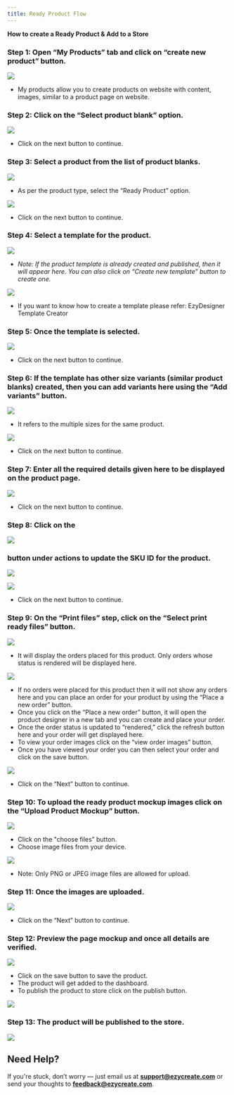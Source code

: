```yaml
---
title: Ready Product Flow
---
```

**How to create a Ready Product & Add to a Store**

### **Step 1:** Open “My Products” tab and click on “create new product” button.

![](https://ezy-resources.s3.ap-south-1.amazonaws.com/en/HTCRPNATS1.png)

* My products allow you to create products on website with content, images, similar to a product page on website.

### **Step 2: Click on the “Select product blank” option.**

![](https://ezy-resources.s3.ap-south-1.amazonaws.com/en/HTCRPNATS2.png)

* Click on the next button to continue.

### **Step 3: Select a product from the list of product blanks.**

![](https://ezy-resources.s3.ap-south-1.amazonaws.com/en/HTCRPNATS3.png)

* As per the product type, select the “Ready Product” option.

![](https://ezy-resources.s3.ap-south-1.amazonaws.com/en/HTCRPNATS4.png)

* Click on the next button to continue.

### **Step 4: Select a template for the product.**

![](https://ezy-resources.s3.ap-south-1.amazonaws.com/en/HTCRPNATS5.png)

* *Note: If the product template is already created and published, then it will appear here. You can also click on “Create new template” button to create one.*

![](https://ezy-resources.s3.ap-south-1.amazonaws.com/en/HTCRPNATS6.png)

* If you want to know how to create a template please refer:
  EzyDesigner Template Creator

### **Step 5: Once the template is selected.**

![](https://ezy-resources.s3.ap-south-1.amazonaws.com/en/HTCRPNATS7.png)

* Click on the next button to continue.

### **Step 6: If the template has other size variants (similar product blanks) created, then you can add variants here using the “Add variants” button.**

![](https://ezy-resources.s3.ap-south-1.amazonaws.com/en/HTCRPNATS8.png)

* It refers to the multiple sizes for the same product.

![](https://ezy-resources.s3.ap-south-1.amazonaws.com/en/HTCRPNATS9.png)

* Click on the next button to continue.

### **Step 7: Enter all the required details given here to be displayed on the product page.**

![](https://ezy-resources.s3.ap-south-1.amazonaws.com/en/HTCRPNATS10.png)

* Click on the next button to continue.

### **Step 8: Click on the** 

![](https://ezy-resources.s3.ap-south-1.amazonaws.com/en/HTCRPNATS22.png)

###  **button under actions to update the SKU ID for the product.**

![](https://ezy-resources.s3.ap-south-1.amazonaws.com/en/HTCRPNATS11.png)

![](https://ezy-resources.s3.ap-south-1.amazonaws.com/en/HTCRPNATS12.png)

* Click on the next button to continue.

### **Step 9: On the “Print files” step, click on the “Select print ready files” button.**

![](https://ezy-resources.s3.ap-south-1.amazonaws.com/en/HTCRPNATS13.png)

* It will display the orders placed for this product. Only orders whose status is rendered will be displayed here.

![](https://ezy-resources.s3.ap-south-1.amazonaws.com/en/HTCRPNATS14.png)

* If no orders were placed for this product then it will not show any orders here and you can place an order for your product by using the “Place a new order” button.
* Once you click on the “Place a new order” button, it will open the product designer in a new tab and you can create and place your order.
* Once the order status is updated to “rendered,” click the refresh button here and your order will get displayed here.
* To view your order images click on the “view order images” button.
* Once you have viewed your order you can then select your order and click on the save button.

![](https://ezy-resources.s3.ap-south-1.amazonaws.com/en/HTCRPNATS15.png)

* Click on the “Next” button to continue.

### **Step 10: To upload the ready product mockup images click on the “Upload Product Mockup” button.**

![](https://ezy-resources.s3.ap-south-1.amazonaws.com/en/HTCRPNATS16.png)

* Click on the "choose files” button.
* Choose image files from your device.

![](https://ezy-resources.s3.ap-south-1.amazonaws.com/en/HTCRPNATS17.png)

* Note: Only PNG or JPEG image files are allowed for upload.

### **Step 11: Once the images are uploaded.**

![](https://ezy-resources.s3.ap-south-1.amazonaws.com/en/HTCRPNATS18.png)

* Click on the “Next” button to continue.

### **Step 12: Preview the page mockup and once all details are verified.**

![](https://ezy-resources.s3.ap-south-1.amazonaws.com/en/HTCRPNATS19.png)

* Click on the save button to save the product.
* The product will get added to the dashboard.
* To publish the product to store click on the publish button.

![](https://ezy-resources.s3.ap-south-1.amazonaws.com/en/HTCRPNATS20.png)

### **Step 13:** The product will be published to the store.

![](https://ezy-resources.s3.ap-south-1.amazonaws.com/en/HTCRPNATS21.png)

## **Need Help?**

If you're stuck, don’t worry — just email us at **support@ezycreate.com** or send your thoughts to **feedback@ezycreate.com**.
